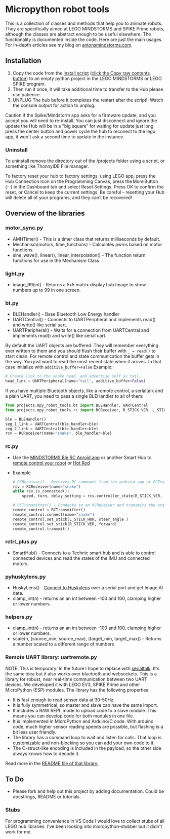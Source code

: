 # Micropython robot tools #

This is a collection of classes and methods that help you to animate robots. They are specifically aimed at LEGO MINDSTORMS and SPIKE Prime robots, although the classes are abstract enough to be useful elsewhere. The functionality is documented inside the code. Here are just the main usages. For in-depth articles see my blog on [antonsmindstorms.com](https://antonsmindstorms.com).

## Installation ##

1. Copy the code from the [install script](Installer/install_mpy_robot_tools.py) ([click the Copy raw contents button](https://github.blog/changelog/2021-09-20-quickly-copy-the-contents-of-a-file-to-the-clipboard/))  to an empty python project in the LEGO MINDSTORMS or LEGO SPIKE program.
2. Then run it once, it will take additional time to transfer to the Hub please use patience.
3. UNPLUG The hub before it completes the restart after the script!! Watch the console output for action to unplug.

Caution if the Spike/Mindstorm app asks for a firmware update, and you accept you will need to re-install. You can just disconnect and ignore the update the Hub will be in a "big square" for waiting for update just long press the center button and power cycle the hub to reconect to the lego app, it won't ask a second time to update in the instance.

### Uninstall ###

To uninstall remove the directory out of the /projects folder using a script, or something like ThonnyIDE File manager. 

To factory reset your hub to factory settings, using LEGO app, press the Hub Connection Icon on the Programming Canvas, press the More Button (···) in the Dashboard tab and select Reset Settings. Press OK to confirm the reset, or Cancel to keep the current settings. Be careful - resetting your Hub will delete all of your programs, and they can’t be recovered!

## Overview of the libraries ##

### motor_sync.py ###

- AMHTimer() - This is a timer class that returns milliseconds by default.
- Mechanism(motors, time_functions) - Calculates pwms based on motor functions.
- sine_wave(), linear(), linear_interpolation() - The function return functions for use in the Mechanism Class

### light.py ###

- image_99(int) - Returns a 5x5 matrix display hub.Image to show numbers up to 99 in one screen.

### bt.py ###

- BLEHandler() - Base Bluetooth Low Energy handler
- UARTCentral() - Connects to UARTPeripheral and implements read() and write() like serial uart.
- UARTPeripheral() - Waits for a connection from UARTCentral and implements read() and write() like serial uart.

By default the UART objects are buffered. They will remember everything ever written to them and you should flush their buffer with `_ = read()` to start clean. For remote control and state communication the buffer gets in the way. You just want to read the most recent state when it arrives. In that case initialize with `additive_buffer=False`
Example:

``` python
# Create link to the snake head, and advertise self as tail.
head_link = UARTPeripheral(name="tail", additive_buffer=False)
```

If you have multiple Bluetooth objects, like a remote control, a serialtalk and a plain UART, you need to pass a single BLEHandler to all of them:

``` python
from projects.mpy_robot_tools.bt import BLEHandler, UARTCentral
from projects.mpy_robot_tools.rc import RCReceiver, R_STICK_VER, L_STICK_HOR, SETTING2

ble = BLEHandler()
seg_1_link = UARTCentral(ble_handler=ble)
seg_2_link = UARTCentral(ble_handler=ble)
rcv = RCReceiver(name="snake", ble_handler=ble)
```


### rc.py ###

- Use the [MINDSTORMS Ble RC Anroid app](https://play.google.com/store/apps/details?id=com.antonsmindstorms.mindstormsrc) or another Smart Hub to [remote control your robot](https://gist.github.com/antonvh/1f1d9c563268b4a8e9e1d7297e62ad53) or [Hot Rod](https://gist.github.com/antonvh/88548d95e771043662f038de451e28f2)

- Example

  ``` python
  # RCReceiver() - Receives RC commands from the android app or RCTransmitter class.
  rcv = RCReceiver(name="snake")
  while rcv.is_connected():
      speed, turn, delay_setting = rcv.controller_state(R_STICK_VER, L_STICK_HOR, SETTING2)
  ```

  ``` python
  # RCTransmitter() - Connects to an RCReceiver and transmits the state of 9 gamepad-like controls.
  remote_control = RCTransmitter()
  remote_control.connect(name="snake")
  remote_control.set_stick(L_STICK_HOR, steer_angle )
  remote_control.set_stick(R_STICK_VER, forward)
  remote_control.transmit()
  ```

### rctrl_plus.py ###

- SmartHub() - Connects to a Technic smart hub and is able to control connected devices and read the states of the IMU and connected motors.

### pyhuskylens.py ###

- HuskyLens() - [Connect to Huskylens](https://github.com/antonvh/LEGO-HuskyLenslib) over a serial port and get Image AI data.
- clamp_int(n) - returns an an int between -100 and 100, clamping higher or lower numbers.

### helpers.py ###

- clamp_int(n) - returns an an int between -100 and 100, clamping higher or lower numbers.
- scale(n, (source_min, source_max), (target_min, target_max)) - Returns a number scaled to a different range of numbers

### Remote UART library: uartremote.py ###

NOTE: This is temporary. In the future I hope to replace with [serialtalk](https://github.com/antonvh/SerialTalk). It's the same idea but it also works over bluetooth and websockets.
This is a library for robust, near real-time communication between two UART devices. We developed it with LEGO EV3, SPIKE Prime and other MicroPython (ESP) modules. The library has the following properties:
- It is fast enough to read sensor data at 30-50Hz.
- It is fully symmetrical, so master and slave can have the same import.
- It includes a RAW REPL mode to upload code to a slave module. This means you can develop code for both modules in one file.
- It is implemented in MicroPython and Arduino/C code. With arduino code, much higher sensor reading speeds are possible, but flashing is a bit less user friendly.
- The library has a command loop to wait and listen for calls. That loop is customizable and non-blocking so you can add your own code to it.
- The C-struct-like encoding is included in the payload, so the other side always knows how to decode it.

Read more in the [README file of that library.](Submodules/UartRemote/README.md)

## To Do ##

- Please fork and help out this project by adding documentation. Could be docstrings, README or tutorials.

### Stubs ###

For programming convenience in VS Code I would love to collect stubs of all LEGO hub libraries. I've been looking into micropython-stubber but it didn't work for me.
